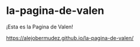 # la-pagina-de-valen

¡Esta es la Pagina de Valen!

https://alejobermudez.github.io/la-pagina-de-valen/
